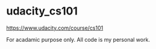 udacity_cs101
=============
https://www.udacity.com/course/cs101

For acadamic purpose only. All code is my personal work.

